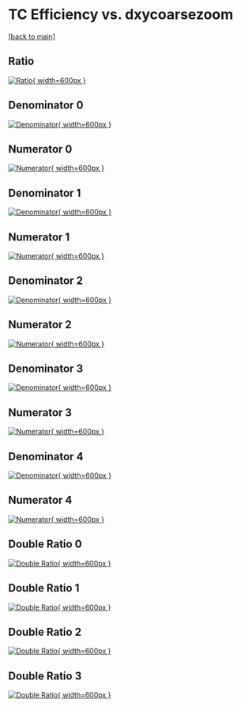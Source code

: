 # TC Efficiency vs. dxycoarsezoom

[[back to main](./)]



## Ratio

[![Ratio](../mtv/var/TC_xtr_11_-1_eff_dxycoarsezoom.png){ width=600px }](../mtv/var/TC_xtr_11_-1_eff_dxycoarsezoom.pdf)

## Denominator 0

[![Denominator](../mtv/den/TC_xtr_11_-1_eff_dxycoarsezoom_den0.png){ width=600px }](../mtv/den/TC_xtr_11_-1_eff_dxycoarsezoom_den0.pdf)

## Numerator 0

[![Numerator](../mtv/num/TC_xtr_11_-1_eff_dxycoarsezoom_num0.png){ width=600px }](../mtv/num/TC_xtr_11_-1_eff_dxycoarsezoom_num0.pdf)

## Denominator 1

[![Denominator](../mtv/den/TC_xtr_11_-1_eff_dxycoarsezoom_den1.png){ width=600px }](../mtv/den/TC_xtr_11_-1_eff_dxycoarsezoom_den1.pdf)

## Numerator 1

[![Numerator](../mtv/num/TC_xtr_11_-1_eff_dxycoarsezoom_num1.png){ width=600px }](../mtv/num/TC_xtr_11_-1_eff_dxycoarsezoom_num1.pdf)

## Denominator 2

[![Denominator](../mtv/den/TC_xtr_11_-1_eff_dxycoarsezoom_den2.png){ width=600px }](../mtv/den/TC_xtr_11_-1_eff_dxycoarsezoom_den2.pdf)

## Numerator 2

[![Numerator](../mtv/num/TC_xtr_11_-1_eff_dxycoarsezoom_num2.png){ width=600px }](../mtv/num/TC_xtr_11_-1_eff_dxycoarsezoom_num2.pdf)

## Denominator 3

[![Denominator](../mtv/den/TC_xtr_11_-1_eff_dxycoarsezoom_den3.png){ width=600px }](../mtv/den/TC_xtr_11_-1_eff_dxycoarsezoom_den3.pdf)

## Numerator 3

[![Numerator](../mtv/num/TC_xtr_11_-1_eff_dxycoarsezoom_num3.png){ width=600px }](../mtv/num/TC_xtr_11_-1_eff_dxycoarsezoom_num3.pdf)

## Denominator 4

[![Denominator](../mtv/den/TC_xtr_11_-1_eff_dxycoarsezoom_den4.png){ width=600px }](../mtv/den/TC_xtr_11_-1_eff_dxycoarsezoom_den4.pdf)

## Numerator 4

[![Numerator](../mtv/num/TC_xtr_11_-1_eff_dxycoarsezoom_num4.png){ width=600px }](../mtv/num/TC_xtr_11_-1_eff_dxycoarsezoom_num4.pdf)

## Double Ratio 0

[![Double Ratio](../mtv/ratio/TC_xtr_11_-1_eff_dxycoarsezoom_ratio0.png){ width=600px }](../mtv/ratio/TC_xtr_11_-1_eff_dxycoarsezoom_ratio0.pdf)

## Double Ratio 1

[![Double Ratio](../mtv/ratio/TC_xtr_11_-1_eff_dxycoarsezoom_ratio1.png){ width=600px }](../mtv/ratio/TC_xtr_11_-1_eff_dxycoarsezoom_ratio1.pdf)

## Double Ratio 2

[![Double Ratio](../mtv/ratio/TC_xtr_11_-1_eff_dxycoarsezoom_ratio2.png){ width=600px }](../mtv/ratio/TC_xtr_11_-1_eff_dxycoarsezoom_ratio2.pdf)

## Double Ratio 3

[![Double Ratio](../mtv/ratio/TC_xtr_11_-1_eff_dxycoarsezoom_ratio3.png){ width=600px }](../mtv/ratio/TC_xtr_11_-1_eff_dxycoarsezoom_ratio3.pdf)

